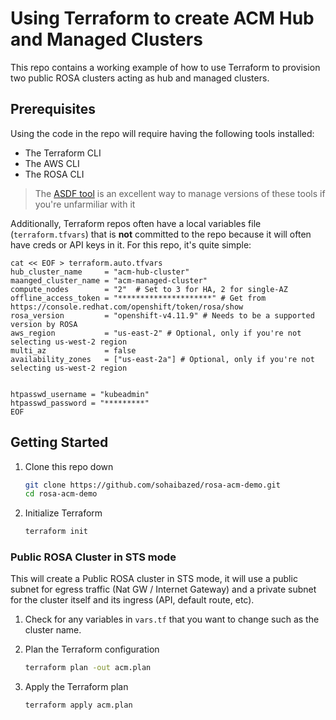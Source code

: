 # Using Terraform to create ACM Hub and Managed Clusters

This repo contains a working example of how to use Terraform to provision two public ROSA clusters acting as hub and managed clusters.

## Prerequisites

Using the code in the repo will require having the following tools installed:

- The Terraform CLI
- The AWS CLI
- The ROSA CLI

>The [ASDF tool](https://asdf-vm.com/) is an excellent way to manage versions of these tools if you're unfarmiliar with it

Additionally, Terraform repos often have a local variables file (`terraform.tfvars`) that is **not** committed to the repo because it will often have creds or API keys in it. For this repo, it's quite simple:

```hcl
cat << EOF > terraform.auto.tfvars
hub_cluster_name     = "acm-hub-cluster"
maanged_cluster_name = "acm-managed-cluster"
compute_nodes        = "2"  # Set to 3 for HA, 2 for single-AZ
offline_access_token = "*********************" # Get from https://console.redhat.com/openshift/token/rosa/show
rosa_version         = "openshift-v4.11.9" # Needs to be a supported version by ROSA
aws_region           = "us-east-2" # Optional, only if you're not selecting us-west-2 region
multi_az             = false
availability_zones   = ["us-east-2a"] # Optional, only if you're not selecting us-west-2 region


htpasswd_username = "kubeadmin"
htpasswd_password = "*********"
EOF
```

## Getting Started

1. Clone this repo down

   ```bash
   git clone https://github.com/sohaibazed/rosa-acm-demo.git
   cd rosa-acm-demo
   ```

1. Initialize Terraform

   ```bash
   terraform init
   ```


### Public ROSA Cluster in STS mode

This will create a Public ROSA cluster in STS mode, it will use a public subnet for egress traffic (Nat GW / Internet Gateway) and a private subnet for the cluster itself and its ingress (API, default route, etc).

1. Check for any variables in `vars.tf` that you want to change such as the cluster name.

2. Plan the Terraform configuration

   ```bash
   terraform plan -out acm.plan
   ```

3. Apply the Terraform plan

   ```bash
   terraform apply acm.plan
   ```
